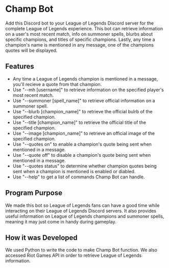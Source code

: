 # Champ Bot
Add this Discord bot to your League of Legends Discord server for the complete League of Legends experience. This bot can retrieve information on a user's most recent match, info on summoner spells, blurbs about specific champions, and titles of specific champions. Lastly, any time a champion's name is mentioned in any message, one of the champions quotes will be displayed.

## Features
- Any time a League of Legends champion is mentioned in a message, you'll recieve a quote from that champion.
- Use "--mh [username]" to retrieve information on the specified player's most recent match.
- Use "--summoner [spell_name]" to retrieve official information on a summoner spell.
- Use "--blurb [champion_name]" to retrieve the official bulrb of the specified champion.
- Use "--title [champion_name]" to retrieve the official title of the specified champion.
- Use "--image [champion_name]" to retrieve an official image of the specified champion.
- Use "--quotes on" to enable a champion's quote being sent when mentioned in a message.
- Use "--quote off" to disable a champion's quote being sent when mentioned in a message.
- Use "--quotes status" to determine whether champion quotes being sent when a champion is mentioned is enabled or diabled.
- Use "--help" to get a list of commands Champ Bot can handle.

## Program Purpose
We made this bot so League of Legends fans can have a good time while interacting on their League of Legends Discord servers. It also provides useful information on League of Legends champions and summoner spells, meaning it may just come in handy during gameplay.

## How it was Developed
We used Python to write the code to make Champ Bot function. We also accessed Riot Games API in order to retrieve League of Legends information.
